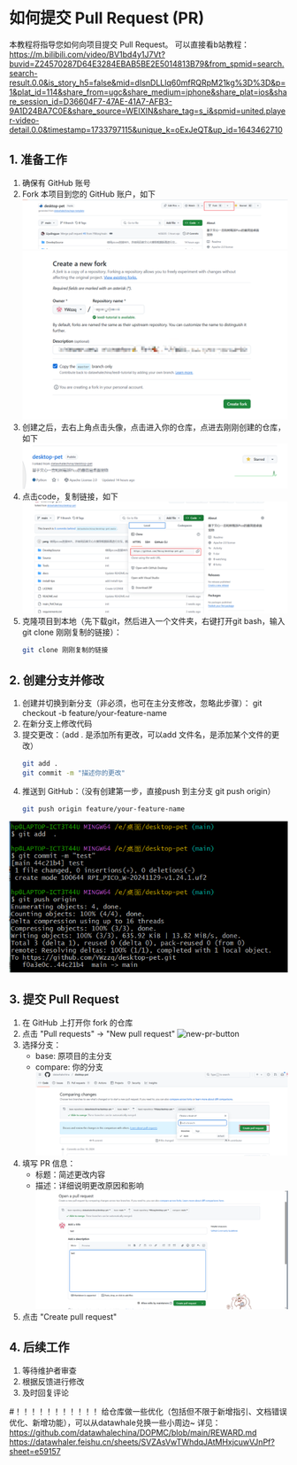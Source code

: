 # 如何提交 Pull Request (PR)

本教程将指导您如何向项目提交 Pull Request。
可以直接看b站教程：https://m.bilibili.com/video/BV1bd4y1J7Vt?buvid=Z24570287D64E3284EBAB5BE2E5014813B79&from_spmid=search.search-result.0.0&is_story_h5=false&mid=dIsnDLLlq60mfRQRpM21kg%3D%3D&p=1&plat_id=114&share_from=ugc&share_medium=iphone&share_plat=ios&share_session_id=D36604F7-47AE-41A7-AFB3-9A1D24BA7C0E&share_source=WEIXIN&share_tag=s_i&spmid=united.player-video-detail.0.0&timestamp=1733797115&unique_k=oExJeQT&up_id=1643462710
## 1. 准备工作

1. 确保有 GitHub 账号
2. Fork 本项目到您的 GitHub 账户，如下
   ![fork-button](./images/H_HowToContribute/fork1.png)
   ![fork-button](./images/H_HowToContribute/fork2.png)
3. 创建之后，去右上角点击头像，点击进入你的仓库，点进去刚刚创建的仓库，如下
   ![fork-button](./images/H_HowToContribute/fork3.png)
3. 点击code，复制链接，如下
   ![fork-button](./images/H_HowToContribute/fork4.png)
4. 克隆项目到本地（先下载git，然后进入一个文件夹，右键打开git bash，输入git clone 刚刚复制的链接）：
   ```bash
   git clone 刚刚复制的链接
   ```
## 2. 创建分支并修改

1. 创建并切换到新分支（非必须，也可在主分支修改，忽略此步骤）：
   git checkout -b feature/your-feature-name
2. 在新分支上修改代码
3. 提交更改：（add . 是添加所有更改，可以add 文件名，是添加某个文件的更改）
   ```bash
   git add .
   git commit -m "描述你的更改"
   ```
4. 推送到 GitHub：（没有创建第一步，直接push 到主分支 git push origin）
   ```bash
   git push origin feature/your-feature-name
   ```
![alt text](./images/H_HowToContribute/anser.png)
## 3. 提交 Pull Request

1. 在 GitHub 上打开你 fork 的仓库
2. 点击 "Pull requests" → "New pull request"
   ![new-pr-button](./images/H_HowToContribute/new-pr-button.png)
3. 选择分支：
   - base: 原项目的主分支
   - compare: 你的分支
   ![alt text](./images/H_HowToContribute/select-branch.png)
4. 填写 PR 信息：
   - 标题：简述更改内容
   - 描述：详细说明更改原因和影响
   ![alt text](./images/H_HowToContribute/create-pr.png)
5. 点击 "Create pull request"

## 4. 后续工作

1. 等待维护者审查
2. 根据反馈进行修改
3. 及时回复评论

#！！！！！！！！！！！
给仓库做一些优化（包括但不限于新增指引、文档错误优化、新增功能），可以从datawhale兑换一些小周边~
详见：https://github.com/datawhalechina/DOPMC/blob/main/REWARD.md
https://datawhaler.feishu.cn/sheets/SVZAsVwTWhdqJAtMHxjcuwVJnPf?sheet=e59157
